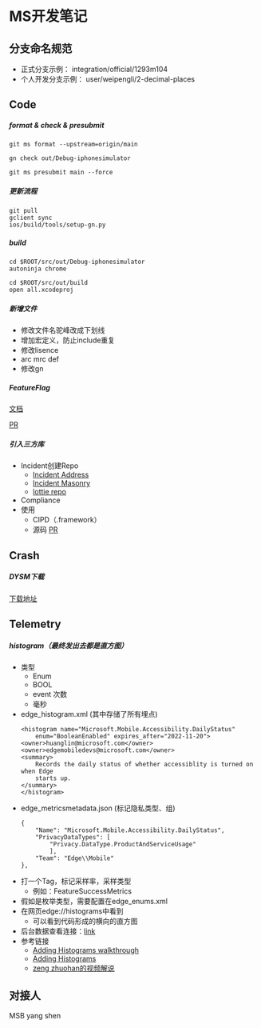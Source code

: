 # MS开发笔记

## 分支命名规范
- 正式分支示例： integration/official/1293m104
- 个人开发分支示例： user/weipengli/2-decimal-places 

## Code

##### format & check & presubmit
```
git ms format --upstream=origin/main

gn check out/Debug-iphonesimulator

git ms presubmit main --force

```

##### 更新流程
```
git pull
gclient sync
ios/build/tools/setup-gn.py
```
##### build
```
cd $ROOT/src/out/Debug-iphonesimulator
autoninja chrome
```
```
cd $ROOT/src/out/build
open all.xcodeproj
```
##### 新增文件
- 修改文件名驼峰改成下划线
- 增加宏定义，防止include重复
- 修改lisence
- arc mrc def
- 修改gn

##### FeatureFlag
[文档](https://microsoft.visualstudio.com/Edge/_wiki/wikis/Edge.wiki/5612/Add-feature-flag-in-Edge-flags)

[PR](https://microsoft.visualstudio.com/Edge/_git/chromium.src/pullrequest/7766593)


##### 引入三方库
- Incident创建Repo 
	+ [Incident Address](https://portal.microsofticm.com/imp/v3/incidents/details/300186510/home)
	+ [Incident Masonry](https://portal.microsofticm.com/imp/v3/incidents/details/330182448/home)
	+ [lottie repo](https://microsoft.visualstudio.com/Edge/_git/airbnb.lottie-ios)
- Compliance
- 使用
	+ CIPD（.framework）
	+ 源码 [PR](https://microsoft.visualstudio.com/Edge/_git/chromium.src/pullrequest/7242692)




## Crash
##### DYSM下载
[下载地址](https://microsoft.visualstudio.com/Edge/_build?definitionScope=%5COfficial%5CPromotion)



## Telemetry
##### histogram（最终发出去都是直方图）
- 类型
	- Enum
	- BOOL 
	- event 次数
	- 毫秒
- edge_histogram.xml (其中存储了所有埋点)
	```
	<histogram name="Microsoft.Mobile.Accessibility.DailyStatus"
    	enum="BooleanEnabled" expires_after="2022-11-20">
  	<owner>huanglin@microsoft.com</owner>
  	<owner>edgemobiledevs@microsoft.com</owner>
  	<summary>
    	Records the daily status of whether accessiblity is turned on when Edge
    	starts up.
  	</summary>
	</histogram>
	```
- edge_metricsmetadata.json (标记隐私类型、组)
	```
	{
		"Name": "Microsoft.Mobile.Accessibility.DailyStatus",
		"PrivacyDataTypes": [
			"Privacy.DataType.ProductAndServiceUsage"
    		],
		"Team": "Edge\\Mobile"
	},
	```
- 打一个Tag，标记采样率，采样类型
	- 例如：FeatureSuccessMetrics
- 假如是枚举类型，需要配置在edge_enums.xml
- 在网页edge://histograms中看到
	- 可以看到代码形成的横向的直方图
- 后台数据查看连接：[link](https://aad.cosmos11.osdinfra.net/cosmos/edgedata.prod)
- 参考链接
	- [Adding Histograms walkthrough](https://microsoft.visualstudio.com/Edge/_wiki/wikis/Edge.wiki/103/Adding-Histograms-walkthrough)
	- [Adding Histograms](https://docs.edgeteam.ms/docs/dataset/histograms/create/)
	- [zeng zhuohan的视频解说](https://microsoftapc-my.sharepoint.com/personal/zhuohanzeng_microsoft_com/_layouts/15/onedrive.aspx?id=%2Fpersonal%2Fzhuohanzeng%5Fmicrosoft%5Fcom%2FDocuments%2FRecordings%2FEdge%5Fmobile%5Fhistograms%5Fand%5Fdata%5Fpipeline%5Fintro%2Emp4&parent=%2Fpersonal%2Fzhuohanzeng%5Fmicrosoft%5Fcom%2FDocuments%2FRecordings&ga=1)


## 对接人
MSB    yang shen



	





